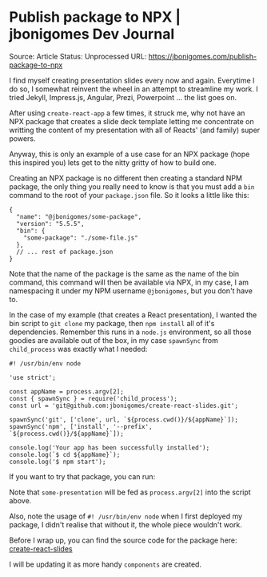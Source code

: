 # Publish package to NPX | jbonigomes Dev Journal

Source: Article
Status: Unprocessed
URL: https://jbonigomes.com/publish-package-to-npx

I find myself creating presentation slides every now and again. Everytime I do so, I somewhat reinvent the wheel in an attempt to streamline my work. I tried Jekyll, Impress.js, Angular, Prezi, Powerpoint ... the list goes on.

After using `create-react-app` a few times, it struck me, why not have an NPX package that creates a slide deck template letting me concentrate on writting the content of my presentation with all of Reacts' (and family) super powers.

Anyway, this is only an example of a use case for an NPX package (hope this inspired you) lets get to the nitty gritty of how to build one.

Creating an NPX package is no different then creating a standard NPM package, the only thing you really need to know is that you must add a `bin` command to the root of your `package.json` file. So it looks a little like this:

```
{
  "name": "@jbonigomes/some-package",
  "version": "5.5.5",
  "bin": {
    "some-package": "./some-file.js"
  },
  // ... rest of package.json
}
```

Note that the name of the package is the same as the name of the bin command, this command will then be available via NPX, in my case, I am namespacing it under my NPM username `@jbonigomes`, but you don't have to.

In the case of my example (that creates a React presentation), I wanted the bin script to `git clone` my package, then `npm install` all of it's dependencies. Remember this runs in a `node.js` environment, so all those goodies are available out of the box, in my case `spawnSync` from `child_process` was exactly what I needed:

```
#! /usr/bin/env node

'use strict';

const appName = process.argv[2];
const { spawnSync } = require('child_process');
const url = 'git@github.com:jbonigomes/create-react-slides.git';

spawnSync('git', ['clone', url, `${process.cwd()}/${appName}`]);
spawnSync('npm', ['install', '--prefix', `${process.cwd()}/${appName}`]);

console.log('Your app has been successfully installed');
console.log(`$ cd ${appName}`);
console.log('$ npm start');
```

If you want to try that package, you can run:

Note that `some-presentation` will be fed as `process.argv[2]` into the script above.

Also, note the usage of `#! /usr/bin/env node` when I first deployed my package, I didn't realise that without it, the whole piece wouldn't work.

Before I wrap up, you can find the source code for the package here: [create-react-slides](https://github.com/jbonigomes/create-react-slides)

I will be updating it as more handy `components` are created.